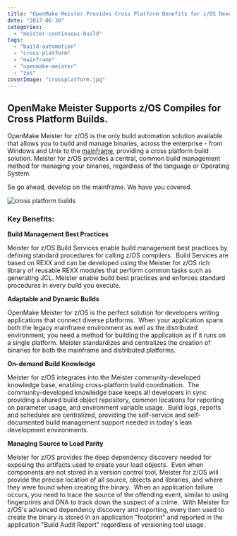 ```yaml
---
title: "OpenMake Meister Provides Cross Platform Benefits for z/OS Developers"
date: "2017-06-30"
categories: 
  - "meister-continuous-build"
tags: 
  - "build-automation"
  - "cross-platform"
  - "mainframe"
  - "openmake-meister"
  - "zos"
coverImage: "crossplatform.jpg"
---
```


## OpenMake Meister Supports z/OS Compiles for Cross Platform Builds.

OpenMake Meister for z/OS is the only build automation solution available that allows you to build and manage binaries, across the enterprise - from Windows and Unix to the [mainframe](https://en.wikipedia.org/wiki/Mainframe_computer), providing a cross platform build solution. Meister for z/OS provides a central, common build management method for managing your binaries, regardless of the language or Operating System.

So go ahead, develop on the mainframe. We have you covered. 

<div>
<img src="/images/crossplatform-300x243.jpg" alt="cross platform builds" />
</div>

### Key Benefits:

**Build Management Best Practices**

Meister for z/OS Build Services enable build management best practices by defining standard procedures for calling z/OS compilers.  Build Services are based on REXX and can be developed using the Meister for z/OS rich library of reusable REXX modules that perform common tasks such as generating JCL. Meister enable build best practices and enforces standard procedures in every build you execute.

**Adaptable and Dynamic Builds**

OpenMake Meister for z/OS is the perfect solution for developers writing applications that connect diverse platforms.  When your application spans both the legacy mainframe environment as well as the distributed environment, you need a method for building the application as if it runs on a single platform. Meister standardizes and centralizes the creation of binaries for both the mainframe and distributed platforms.

**On-demand Build Knowledge**

Meister for z/OS integrates into the Meister community-developed knowledge base, enabling cross-platform build coordination.  The community-developed knowledge base keeps all developers in sync providing a shared build object repository, common locations for reporting on parameter usage, and environment variable usage.  Build logs, reports and schedules are centralized, providing the self-service and self-documented build management support needed in today's lean development environments.

**Managing Source to Load Parity**

Meister for z/OS provides the deep dependency discovery needed for exposing the artifacts used to create your load objects.  Even when components are not stored in a version control tool, Meister for z/OS will provide the precise location of all source, objects and libraries, and where they were found when creating the binary.  When an application failure occurs, you need to trace the source of the offending event, similar to using fingerprints and DNA to track down the suspect of a crime.  With Meister for z/OS's advanced dependency discovery and reporting, every item used to create the binary is stored in an application "footprint" and reported in the application "Build Audit Report" regardless of versioning tool usage.
